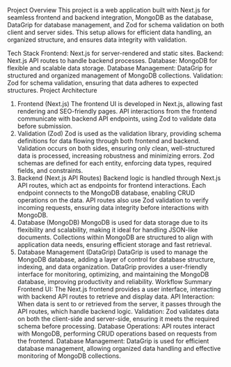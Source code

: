 Project Overview
This project is a web application built with Next.js for seamless frontend and backend integration, MongoDB as the database, DataGrip for database management, and Zod for schema validation on both client and server sides. This setup allows for efficient data handling, an organized structure, and ensures data integrity with validation.

Tech Stack
Frontend: Next.js for server-rendered and static sites.
Backend: Next.js API routes to handle backend processes.
Database: MongoDB for flexible and scalable data storage.
Database Management: DataGrip for structured and organized management of MongoDB collections.
Validation: Zod for schema validation, ensuring that data adheres to expected structures.
Project Architecture
1. Frontend (Next.js)
The frontend UI is developed in Next.js, allowing fast rendering and SEO-friendly pages.
API interactions from the frontend communicate with backend API endpoints, using Zod to validate data before submission.
2. Validation (Zod)
Zod is used as the validation library, providing schema definitions for data flowing through both frontend and backend.
Validation occurs on both sides, ensuring only clean, well-structured data is processed, increasing robustness and minimizing errors.
Zod schemas are defined for each entity, enforcing data types, required fields, and constraints.
3. Backend (Next.js API Routes)
Backend logic is handled through Next.js API routes, which act as endpoints for frontend interactions.
Each endpoint connects to the MongoDB database, enabling CRUD operations on the data.
API routes also use Zod validation to verify incoming requests, ensuring data integrity before interactions with MongoDB.
4. Database (MongoDB)
MongoDB is used for data storage due to its flexibility and scalability, making it ideal for handling JSON-like documents.
Collections within MongoDB are structured to align with application data needs, ensuring efficient storage and fast retrieval.
5. Database Management (DataGrip)
DataGrip is used to manage the MongoDB database, adding a layer of control for database structure, indexing, and data organization.
DataGrip provides a user-friendly interface for monitoring, optimizing, and maintaining the MongoDB database, improving productivity and reliability.
Workflow Summary
Frontend UI: The Next.js frontend provides a user interface, interacting with backend API routes to retrieve and display data.
API Interaction: When data is sent to or retrieved from the server, it passes through the API routes, which handle backend logic.
Validation: Zod validates data on both the client-side and server-side, ensuring it meets the required schema before processing.
Database Operations: API routes interact with MongoDB, performing CRUD operations based on requests from the frontend.
Database Management: DataGrip is used for efficient database management, allowing organized data handling and effective monitoring of MongoDB collections.
